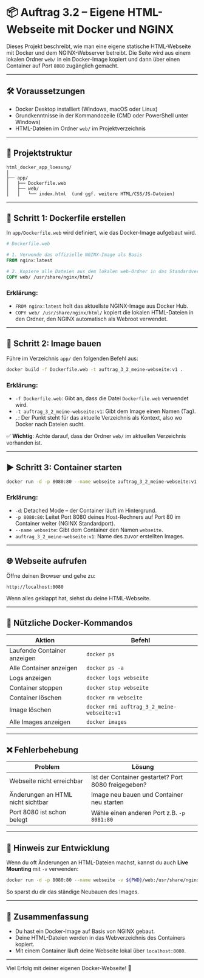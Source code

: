 # 📦 Auftrag 3.2 – Eigene HTML-Webseite mit Docker und NGINX

Dieses Projekt beschreibt, wie man eine eigene statische HTML-Webseite mit Docker und dem NGINX-Webserver betreibt. Die Seite wird aus einem lokalen Ordner `web/` in ein Docker-Image kopiert und dann über einen Container auf Port `8080` zugänglich gemacht.

---

## 🛠 Voraussetzungen

- Docker Desktop installiert (Windows, macOS oder Linux)
- Grundkenntnisse in der Kommandozeile (CMD oder PowerShell unter Windows)
- HTML-Dateien im Ordner `web/` im Projektverzeichnis

---

## 📁 Projektstruktur

```
html_docker_app_loesung/
│
├── app/
│   ├── Dockerfile.web
│   ├── web/
│   │   └── index.html  (und ggf. weitere HTML/CSS/JS-Dateien)
```

---

## 📝 Schritt 1: Dockerfile erstellen

In `app/Dockerfile.web` wird definiert, wie das Docker-Image aufgebaut wird.

```Dockerfile
# Dockerfile.web

# 1. Verwende das offizielle NGINX-Image als Basis
FROM nginx:latest

# 2. Kopiere alle Dateien aus dem lokalen web-Ordner in das Standardverzeichnis von NGINX
COPY web/ /usr/share/nginx/html/
```

### Erklärung:
- `FROM nginx:latest` holt das aktuellste NGINX-Image aus Docker Hub.
- `COPY web/ /usr/share/nginx/html/` kopiert die lokalen HTML-Dateien in den Ordner, den NGINX automatisch als Webroot verwendet.

---

## 🔨 Schritt 2: Image bauen

Führe im Verzeichnis `app/` den folgenden Befehl aus:

```bash
docker build -f Dockerfile.web -t auftrag_3_2_meine-webseite:v1 .
```

### Erklärung:
- `-f Dockerfile.web`: Gibt an, dass die Datei `Dockerfile.web` verwendet wird.
- `-t auftrag_3_2_meine-webseite:v1`: Gibt dem Image einen Namen (Tag).
- `.`: Der Punkt steht für das aktuelle Verzeichnis als Kontext, also wo Docker nach Dateien sucht.

✅ **Wichtig**: Achte darauf, dass der Ordner `web/` im aktuellen Verzeichnis vorhanden ist.

---

## ▶️ Schritt 3: Container starten

```bash
docker run -d -p 8080:80 --name webseite auftrag_3_2_meine-webseite:v1
```

### Erklärung:
- `-d`: Detached Mode – der Container läuft im Hintergrund.
- `-p 8080:80`: Leitet Port 8080 deines Host-Rechners auf Port 80 im Container weiter (NGINX Standardport).
- `--name webseite`: Gibt dem Container den Namen `webseite`.
- `auftrag_3_2_meine-webseite:v1`: Name des zuvor erstellten Images.

---

## 🌐 Webseite aufrufen

Öffne deinen Browser und gehe zu:

```
http://localhost:8080
```

Wenn alles geklappt hat, siehst du deine HTML-Webseite.

---

## 🧹 Nützliche Docker-Kommandos

| Aktion                        | Befehl                                                                 |
|-----------------------------|------------------------------------------------------------------------|
| Laufende Container anzeigen | `docker ps`                                                            |
| Alle Container anzeigen     | `docker ps -a`                                                         |
| Logs anzeigen               | `docker logs webseite`                                                |
| Container stoppen           | `docker stop webseite`                                                |
| Container löschen           | `docker rm webseite`                                                  |
| Image löschen               | `docker rmi auftrag_3_2_meine-webseite:v1`                            |
| Alle Images anzeigen        | `docker images`                                                       |

---

## ❌ Fehlerbehebung

| Problem                                           | Lösung                                                                 |
|--------------------------------------------------|------------------------------------------------------------------------|
| Webseite nicht erreichbar                        | Ist der Container gestartet? Port 8080 freigegeben?                   |
| Änderungen an HTML nicht sichtbar                | Image neu bauen und Container neu starten                            |
| Port 8080 ist schon belegt                       | Wähle einen anderen Port z.B. `-p 8081:80`                            |

---

## 📌 Hinweis zur Entwicklung

Wenn du oft Änderungen an HTML-Dateien machst, kannst du auch **Live Mounting** mit `-v` verwenden:

```bash
docker run -d -p 8080:80 --name webseite -v ${PWD}/web:/usr/share/nginx/html nginx
```

So sparst du dir das ständige Neubauen des Images.

---

## 🏁 Zusammenfassung

- Du hast ein Docker-Image auf Basis von NGINX gebaut.
- Deine HTML-Dateien werden in das Webverzeichnis des Containers kopiert.
- Mit einem Container läuft deine Webseite lokal über `localhost:8080`.

---

Viel Erfolg mit deiner eigenen Docker-Webseite! 🚀

